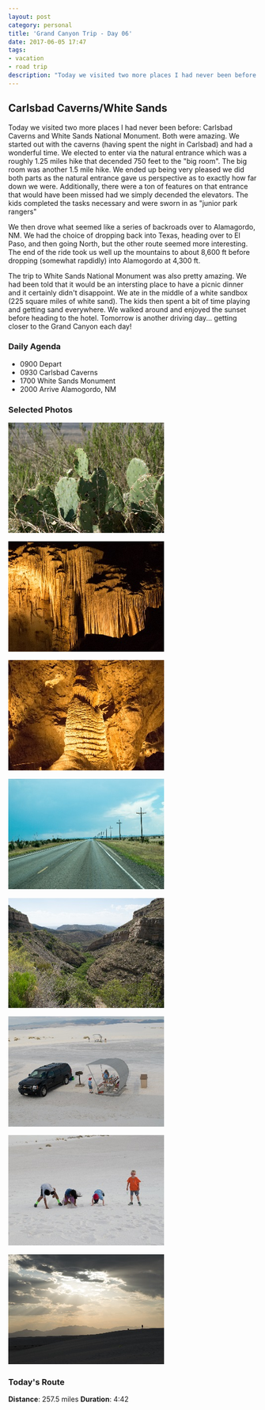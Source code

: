 ```yaml
---
layout: post
category: personal
title: 'Grand Canyon Trip - Day 06'
date: 2017-06-05 17:47
tags:
- vacation
- road trip
description: "Today we visited two more places I had never been before: Carlsbad Caverns and White Sands National Monument. Both were amazing. We started out with the caverns (having spent the night in Carlsbad) and had a wonderful time. We elected to enter via the natural entrance which was a roughly 1.25 miles hike that decended 750 feet to the \"big room\". The big room was another 1.5 mile hike. We ended up being very pleased we did both parts as the natural entrance gave us perspective as to exactly how far down we were. Additionally, there were a ton of features on that entrance that would have been missed had we simply decended the elevators."
---
```


## Carlsbad Caverns/White Sands
Today we visited two more places I had never been before: Carlsbad Caverns and White Sands National Monument. Both were amazing. We started out with the caverns (having spent the night in Carlsbad) and had a wonderful time. We elected to enter via the natural entrance which was a roughly 1.25 miles hike that decended 750 feet to the "big room". The big room was another 1.5 mile hike. We ended up being very pleased we did both parts as the natural entrance gave us perspective as to exactly how far down we were. Additionally, there were a ton of features on that entrance that would have been missed had we simply decended the elevators. The kids completed the tasks necessary and were sworn in as "junior park rangers"

We then drove what seemed like a series of backroads over to Alamagordo, NM. We had the choice of dropping back into Texas, heading over to El Paso, and then going North, but the other route seemed more interesting. The end of the ride took us well up the mountains to about 8,600 ft before dropping (somewhat rapdidly) into Alamogordo at 4,300 ft.

The trip to White Sands National Monument was also pretty amazing. We had been told that it would be an intersting place to have a picnic dinner and it certainly didn't disappoint. We ate in the middle of a white sandbox (225 square miles of white sand). The kids then spent a bit of time playing and getting sand everywhere. We walked around and enjoyed the sunset before heading to the hotel. Tomorrow is another driving day... getting closer to the Grand Canyon each day!

### Daily Agenda
- 0900 Depart
- 0930 Carlsbad Caverns
- 1700 White Sands Monument
- 2000 Arrive Alamogordo, NM


### Selected Photos
<div>

<a class="example-image-link" href="/images/DSC_0327.jpg" data-lightbox="daily-1" data-title="Kids were excited to see some cati"><img class="example-image lb_image" src="/images/DSC_0327_thumb.jpg" alt="image-1" /></a>

<a class="example-image-link" href="/images/DSC_0351.jpg" data-lightbox="daily-1" data-title="Amazing what water and dirt will do"><img class="example-image lb_image_right" src="/images/DSC_0351_thumb.jpg" alt="image-1" /></a>

<a class="example-image-link" href="/images/DSC_0388.jpg" data-lightbox="daily-1" data-title="Beautiful formations in the Caverns"><img class="example-image lb_image" src="/images/DSC_0388_thumb.jpg" alt="image-1" /></a>

<a class="example-image-link" href="/images/DSC_0394.jpg" data-lightbox="daily-1" data-title="Most of the drive today looked just like this"><img class="example-image lb_image_right" src="/images/DSC_0394_thumb.jpg" alt="image-1" /></a>

<a class="example-image-link" href="/images/DSC_0398.jpg" data-lightbox="daily-1" data-title="Great view on the decent into Alamagordo, NM"><img class="example-image lb_image" src="/images/DSC_0398_thumb.jpg" alt="image-1" /></a>

<a class="example-image-link" href="/images/DSC_0413.jpg" data-lightbox="daily-1" data-title="Picnic in the middle of a sandbox"><img class="example-image lb_image_right" src="/images/DSC_0413_thumb.jpg" alt="image-1" /></a>

<a class="example-image-link" href="/images/DSC_0446.jpg" data-lightbox="daily-1" data-title="These knuckleheads had a blast in the sand"><img class="example-image lb_image" src="/images/DSC_0446_thumb.jpg" alt="image-1" /></a>

<a class="example-image-link" href="/images/DSC_0445.jpg" data-lightbox="daily-1" data-title="Beautiful sunset on the Dunes at White Sands"><img class="example-image lb_image_right" src="/images/DSC_0445_thumb.jpg" alt="image-1" /></a>

</div>

### Today's Route
__Distance__: 257.5 miles __Duration__: 4:42

<div id="map"></div>
<script>
    var stops = [
        {name: 'Fairfield Inn and Suites', lat: 32.391971, lon: -104.2230587},
        {name: 'Carlsbad Caverns National Park', lat: 32.122342, lon: -104.6034896},
        {name: 'White Sands National Monument', lat: 32.7872448, lon: -106.3278756},
        {name: 'Quality Inn', lat: 32.8773207, lon: -105.9613014},
    ];

    var encoded_route = "efsdE`tc{Rpt@bc@rc@xW``@jUz^nTba@`Vfb@~Vhe@rYtj@xZ|n@`Wvo@nWtp@zWvp@~W`o@dV|n@|Vlp@vW~n@~V|n@~Vdo@`Wpp@xWvp@xW~p@zWxo@lWhp@tXzf@`j@dd@bn@fd@|m@nc@bm@xd@tn@j`@nk@fLpq@g@vq@{g@|c@c_@db@sEpo@aVhw@Hnp@h\\ln@dAzs@{Fva@`_@yL|N`b@vYbu@lLmO{OnJkVin@qKik@u`@x[tPwg@iHsb@kM_u@}B}i@eKyh@|[_u@bFql@je@yVb`@qm@uFeo@uOsm@k`@oi@id@_n@}c@sm@ed@}m@cd@ym@yg@mh@_q@cXmq@aX}p@aXcq@cXcq@aXaq@aX_q@{Waq@aXyo@mWwl@yU_m@cUwl@}Uwl@{Uwl@{Uwl@wUyj@cZ_j@c\\_f@oYkc@sWwa@oVe^cTmUrK}b@tCmg@I}u@Qi]b\\Ops@iVt[}}@Oc[t[Sn_Ae]t_@{XzZ}Uz^sWv`@u\\hc@o\\fc@o\\hc@o\\fc@e\\la@yi@dK{m@xKkm@zJoh@pI_Sbi@uOnx@oP`{@kPzz@sY`u@am@n^_j@db@s[tt@}h@ve@mr@xNst@iCuq@jPym@r]wn@~]cn@f]{m@f]gs@~Jot@c@kt@oCcp@iXco@gZoo@mZ{n@wZyp@eWqp@yVgt@aCut@Eut@Xqt@\\qt@Xqt@Dst@Cst@Est@Eqt@Ast@Mqt@Ako@Osl@Ckj@A}h@@ci@Hgg@?eMnk@Hbv@F~s@Bhl@e\\jOkf@Ake@Bac@Dcc@Bsl@Aun@Ga@lo@@dk@E|q@C~q@Gzq@Kbr@O|q@Ilr@?|r@Apt@Efx@Gvy@Cxy@Fty@Dty@Bvy@Czy@Cry@Aty@Cty@lGdx@hc@ne@vd@nc@rIrw@h@zy@h@ty@Vty@`@vy@`@ty@?ry@Ivy@?ty@~Ptq@vf@za@pa@n]hKxz@mHnw@gLps@gUrt@mU|t@eU~t@eU`u@gU~t@gUzt@iU`u@wNxw@{Hvy@z@xz@fDtz@v@vz@uQpv@qUxt@gAxy@`Fpz@eFhz@wH|y@gRvu@k`@dl@qMzx@eKhy@Yzz@eFhz@sDbx@{F~t@qNxp@Cdt@qHvr@yXtj@{Djt@sBnt@qBdt@cRnm@a_@xd@eI~q@u@jt@~Dzs@rFns@tHhs@lPhp@|Gbr@mO`p@}R~n@sStp@oMjq@mEzs@oE|s@r[nd@xSvg@cTtm@uTzg@uJdh@_Qvh@Bjo@tFjr@{C`r@sJnr@s^lc@gc@b_@ik@jC_k@kAca@qVsXrRuK|m@}Crm@eFdm@mSxn@aRxo@}Sdm@o\\dg@uRnn@W|s@pX~h@v[vf@z[lf@bl@zCpk@rEpj@yC~]|\\yCtq@oHzd@_Ezf@qMtf@aV~^aG|m@Ihi@gFlk@|Hni@v@xm@dHji@fFfi@jCzj@q@lk@lNbh@jNne@vTva@|D~k@vPnf@z_@tTdb@pOpp@hLkAvd@gUhd@qXpc@uYf[kVj`@yLlf@Qfm@{F~m@o@rp@cMvn@eA~p@kHto@qRpi@gTzk@iVth@wOhl@qSpi@e_@l]gPtl@}Lvm@oSbk@mRhl@w_@l]kMzl@sNzj@uMtk@kGvk@iMpm@wIxl@gDtl@hBtj@`U|b@jSb`@hd@rW_Sx]e]hM|Cnj@gP`h@tSdU|QpYyKbb@mFzq@gb@ZK~i@qi@O]hVxq@dVhKhy@dJdw@yCfu@kGdp@{G`s@dVht@ra@ho@ja@pl@~A|y@yEffAfN~w@Zzn@uDrs@uDv}@c^lw@~@nu@aCty@iKng@kXd_@fAfn@nBlq@vBjk@bM`l@~^pb@v\\`a@l`@~b@z`@~Kti@eJjj@J~h@Dvj@Bbi@Bbi@Bnh@Dzk@oDdf@aWvY~p@rOpg@vP|j@tQzm@hPpj@pQ~m@tRto@dS|q@xSrr@rSjr@xTft@bT|s@~Spr@hVln@lWjo@~Whp@dYnr@xX~q@rXxq@jYrr@|Xfr@rXjq@hZpt@hYvr@nY~r@|V|m@q{E~gPp`@jJp_@cQxVca@fTyf@zQ}k@qEgm@mP{x@tLoaA|@qi@fOye@vPeg@|Kwj@tS{n@dY_`@oFkd@yW_p@sXqq@sXoq@sXmq@oXmq@sXqq@sXmq@sXqq@qXqq@sXoq@sXqq@eWwq@}Tun@mRuo@_Tis@kTct@cTws@sT{t@cTus@_S}p@qP{j@{Ogi@qPqi@}Nye@gOie@wW}n@";

    function initMap() {
        var mid_point =  {lat: 32.619442, lng: -105.394067};

        var map = new google.maps.Map(document.getElementById('map'), {
            zoom: 8,
            center: mid_point,
            fullscreenControl: true,
            styles: [
                {
                    "featureType": "administrative",
                    "elementType": "all",
                    "stylers": [{"saturation": "-100"}]
                },
                {
                    "featureType": "administrative.province",
                    "elementType": "all",
                    "stylers": [{"visibility": "on"}]
                },
                {
                    "featureType": "landscape",
                    "elementType": "all",
                    "stylers": [{"saturation": -100}, {"lightness": 65}, {"visibility": "on"}]
                },
                {
                    "featureType": "poi",
                    "elementType": "all",
                    "stylers": [{"saturation": -100}, {"lightness": "50"}, {"visibility": "simplified"}]
                },
                {
                    "featureType": "road",
                    "elementType": "all",
                    "stylers": [{"saturation": "-100"}]
                },
                {
                    "featureType": "road.highway",
                    "elementType": "all",
                    "stylers": [{"visibility": "simplified"}]
                },
                {
                    "featureType": "road.arterial",
                    "elementType": "all",
                    "stylers": [{"lightness": "30"}]
                },
                {
                    "featureType": "road.local",
                    "elementType": "all",
                    "stylers": [{"lightness": "40"}]
                },
                {
                    "featureType": "transit",
                    "elementType": "all",
                    "stylers": [{"saturation": -100}, {"visibility": "simplified"}]
                },
                {
                    "featureType": "water",
                    "elementType": "geometry",
                    "stylers": [{"hue": "#ffff00"}, {"lightness": -25}, {"saturation": -97}]
                },
                {
                    "featureType": "water",
                    "elementType": "labels",
                    "stylers": [{"lightness": -25 },{"saturation": -100}]
                }
            ]
        });

        for (var i = 0; i < stops.length; i++) {
          var latLng = new google.maps.LatLng(stops[i].lat, stops[i].lon);
          var marker = new google.maps.Marker({
            position: latLng,
            map: map,
            title: stops[i].name
          });
        }

        var routePath = new google.maps.Polyline({
          path: google.maps.geometry.encoding.decodePath(encoded_route),
          geodesic: true,
          strokeColor: '#FF0000',
          strokeOpacity: 1.0,
          strokeWeight: 4
        });

        routePath.setMap(map);

    }
</script>
<script async defer src="https://maps.googleapis.com/maps/api/js?key=AIzaSyCgUYlm-BQOCLSc66tIMVe3DUSXwxpAjDw&libraries=geometry&callback=initMap">
</script>




